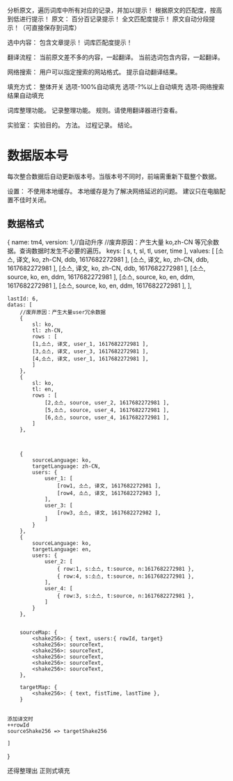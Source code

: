 分析原文，遍历词库中所有对应的记录，并加以提示！
根据原文的匹配度，按高到低进行提示！
原文：
百分百记录提示！
全文匹配度提示！
原文自动分段提示！（可直接保存到词库）

选中内容：
包含文章提示！
词库匹配度提示！

翻译流程：
当前原文差不多的内容，一起翻译。
当前选词包含内容，一起翻译。

网络搜索：
用户可以指定搜索的网站格式。
提示自动翻译结果。

填充方式：
整体开关
选项-100%自动填充
选项-?%以上自动填充
选项-网络搜索结果自动填充

词库整理功能。
记录整理功能。
规则。请使用翻译器进行查看。

实验室：
实验目的。
方法。
过程记录。
结论。

# 数据版本号

每次整合数据后自动更新版本号。当版本号不同时，前端需重新下载整个数据。

设置：
不使用本地缓存。
本地缓存是为了解决网络延迟的问题。
建议只在电脑配置不佳时关闭。

## 数据格式

{
name: tm4,
version: 1,//自动升序
//废弃原因：产生大量 ko,zh-CN 等冗余数据。查询数据时发生不必要的遍历。
keys: [ s, t, sl, tl, user, time ],
values: [
[소스, 译文, ko, zh-CN, ddb, 1617682272981 ],
[소스, 译文, ko, zh-CN, ddb, 1617682272981 ],
[소스, 译文, ko, zh-CN, ddb, 1617682272981 ],
[소스, source, ko, en, ddm, 1617682272981 ],
[소스, source, ko, en, ddm, 1617682272981 ],
[소스, source, ko, en, ddm, 1617682272981 ],
],

    lastId: 6,
    datas: [
    	//废弃原因：产生大量user冗余数据
    	{
    		sl: ko,
    		tl: zh-CN,
    		rows : [
    		[1,소스, 译文, user_1, 1617682272981 ],
    		[3,소스, 译文, user_3, 1617682272981 ],
    		[4,소스, 译文, user_1, 1617682272981 ],
    		]
    	},
    	{
    		sl: ko,
    		tl: en,
    		rows : [
    			[2,소스, source, user_2, 1617682272981 ],
    			[5,소스, source, user_4, 1617682272981 ],
    			[6,소스, source, user_4, 1617682272981 ],
    		]
    	},



    	{
    		sourceLanguage: ko,
    		targetLanguage: zh-CN,
    		users: {
    			user_1: [
    				[row1, 소스, 译文, 1617682272981 ],
    				[row4, 소스, 译文, 1617682272983 ],
    			],
    			user_3: [
    				[row3, 소스, 译文, 1617682272982 ],
    			]
    		}
    	},
    	{
    		sourceLanguage: ko,
    		targetLanguage: en,
    		users: {
    			user_2: [
    				{ row:1, s:소스, t:source, n:1617682272981 },
    				{ row:4, s:소스, t:source, n:1617682272981 },
    			],
    			user_4: [
    				{ row:3, s:소스, t:source, n:1617682272981 },
    			]
    		}
    	},


    	sourceMap: {
    		<shake256>: { text, users:{ rowId, target}
    		<shake256>: sourceText,
    		<shake256>: sourceText,
    		<shake256>: sourceText,
    		<shake256>: sourceText,
    		<shake256>: sourceText,
    	},

    	targetMap: {
    		<shake256>: { text, fistTime, lastTime },
    	}


    添加译文时
    ++rowId
    sourceShake256 => targetShake256

    ]

}

还得整理出
正则式填充
